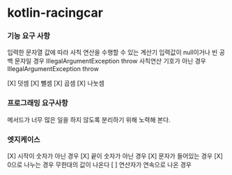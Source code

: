 # kotlin-racingcar

### 기능 요구 사항

입력한 문자열 값에 따라 사칙 연산을 수행할 수 있는 계산기
입력값이 null이거나 빈 공백 문자일 경우 IllegalArgumentException throw
사칙연산 기호가 아닌 경우 IllegalArgumentException throw

[X] 덧셈
[X] 뺄셈
[X] 곱셈
[X] 나눗셈

### 프로그래밍 요구사항

메서드가 너무 많은 일을 하지 않도록 분리하기 위해 노력해 본다.

### 엣지케이스

[X] 시작이 숫자가 아닌 경우
[X] 끝이 숫자가 아닌 경우
[X] 문자가 들어있는 경우
[X] 0으로 나누는 경우 무한대의 값이 나온다
[ ] 연산자가 연속으로 나온 경우